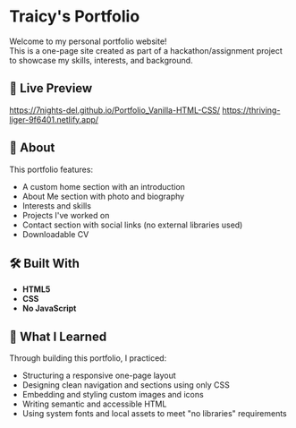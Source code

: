 # Traicy's Portfolio

Welcome to my personal portfolio website!  
This is a one-page site created as part of a hackathon/assignment project to showcase my skills, interests, and background.

## 🔗 Live Preview
https://7nights-del.github.io/Portfolio_Vanilla-HTML-CSS/
https://thriving-liger-9f6401.netlify.app/


## 📄 About

This portfolio features:

- A custom home section with an introduction
- About Me section with photo and biography
- Interests and skills
- Projects I've worked on
- Contact section with social links (no external libraries used)
- Downloadable CV


## 🛠️ Built With

- **HTML5**
- **CSS**
- **No JavaScript**

## 🧠 What I Learned

Through building this portfolio, I practiced:
- Structuring a responsive one-page layout
- Designing clean navigation and sections using only CSS
- Embedding and styling custom images and icons
- Writing semantic and accessible HTML
- Using system fonts and local assets to meet "no libraries" requirements
